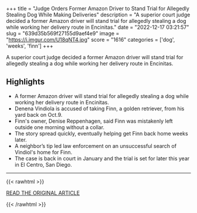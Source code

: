 +++
title = "Judge Orders Former Amazon Driver to Stand Trial for Allegedly Stealing Dog While Making Deliveries"
description = "A superior court judge decided a former Amazon driver will stand trial for allegedly stealing a dog while working her delivery route in Encinitas."
date = "2022-12-17 03:21:57"
slug = "639d35b569f27155d9aef4e9"
image = "https://i.imgur.com/U18qNT4.jpg"
score = "1616"
categories = ['dog', 'weeks', 'finn']
+++

A superior court judge decided a former Amazon driver will stand trial for allegedly stealing a dog while working her delivery route in Encinitas.

## Highlights

- A former Amazon driver will stand trial for allegedly stealing a dog while working her delivery route in Encinitas.
- Denena Vindiola is accused of taking Finn, a golden retriever, from his yard back on Oct.9.
- Finn's owner, Denise Reppenhagen, said Finn was mistakenly left outside one morning without a collar.
- The story spread quickly, eventually helping get Finn back home weeks later.
- A neighbor’s tip led law enforcement on an unsuccessful search of Vindiol's home for Finn.
- The case is back in court in January and the trial is set for later this year in El Centro, San Diego.

---

{{< rawhtml >}}
  <p class="article-category">
    <a target="_blank" href="https://www.nbcsandiego.com/news/local/judge-order-former-amazon-driver-to-stand-trial-for-allegedly-stealing-dog-while-making-deliveries/3122900/">READ THE ORIGINAL ARTICLE</a>
  </p>
{{< /rawhtml >}}
